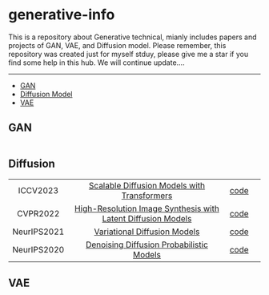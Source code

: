 # generative-info
This is a repository about Generative technical, mianly includes papers and projects of GAN, VAE, and Diffusion model. Please remember, this repository was created just for myself stduy, please give me a star if you find some help in this hub. We will continue update....

------------

- [GAN](#gan)
- [Diffusion Model](#diffusion)
- [VAE](#vae)

## GAN

|   |   |   |   |
| :------------: | :------------: | :------------: | :------------: |



## Diffusion

|   |   |   |   |
| :------------: | :------------: | :------------: | :------------: |
| ICCV2023 | [Scalable Diffusion Models with Transformers](https://arxiv.org/pdf/2212.09748) | [code](https://www.wpeebles.com/DiT.html) |  |
| CVPR2022 | [High-Resolution Image Synthesis with Latent Diffusion Models](https://openaccess.thecvf.com/content/CVPR2022/papers/Rombach_High-Resolution_Image_Synthesis_With_Latent_Diffusion_Models_CVPR_2022_paper.pdf) | [code](https://github.com/CompVis/latent-diffusion) |  |
| NeurIPS2021 | [Variational Diffusion Models](https://arxiv.org/pdf/2107.00630) | [code](https://github.com/google-research/vdm) |  |
| NeurIPS2020 | [Denoising Diffusion Probabilistic Models](https://arxiv.org/pdf/2006.11239) | [code](https://github.com/hojonathanho/diffusion) |  |


## VAE

|   |   |   |   |
| :------------: | :------------: | :------------: | :------------: |
